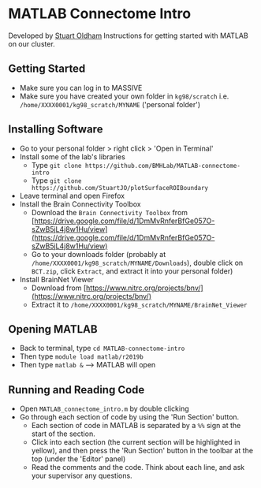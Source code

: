 # MATLAB Connectome Intro
Developed by [Stuart Oldham](https://github.com/StuartJO) 
Instructions for getting started with MATLAB on our cluster.

## Getting Started
- Make sure you can log in to MASSIVE
- Make sure you have created your own folder in `kg98/scratch` i.e. `/home/XXXX0001/kg98_scratch/MYNAME` ('personal folder')

## Installing Software
- Go to your personal folder > right click > 'Open in Terminal'
- Install some of the lab's libraries
	- Type `git clone https://github.com/BMHLab/MATLAB-connectome-intro` 
	- Type `git clone https://github.com/StuartJO/plotSurfaceROIBoundary`
- Leave terminal and open Firefox
- Install the Brain Connectivity Toolbox
	- Download the `Brain Connectivity Toolbox` from [https://drive.google.com/file/d/1DmMvRnferBfGe057O-sZwB5jL4j8w1Hu/view](https://drive.google.com/file/d/1DmMvRnferBfGe057O-sZwB5jL4j8w1Hu/view)
	- Go to your downloads folder (probably at `/home/XXXX0001/kg98_scratch/MYNAME/Downloads`), double click on `BCT.zip`, click `Extract`, and extract it into your personal folder)
- Install BrainNet Viewer
	- Download from [https://www.nitrc.org/projects/bnv/](https://www.nitrc.org/projects/bnv/)
	- Extract it to `/home/XXXX0001/kg98_scratch/MYNAME/BrainNet_Viewer`

## Opening MATLAB
- Back to terminal, type `cd MATLAB-connectome-intro`
- Then type `module load matlab/r2019b`
- Then type `matlab &` --> MATLAB will open

## Running and Reading Code
- Open `MATLAB_connectome_intro.m` by double clicking
- Go through each section of code by using the 'Run Section' button. 
	- Each section of code in MATLAB is separated by a `%%` sign at the start of the section.
	- Click into each section (the current section will be highlighted in yellow), and then press the 'Run Section' button in the toolbar at the top (under the 'Editor' panel)
	- Read the comments and the code. Think about each line, and ask your supervisor any questions.
